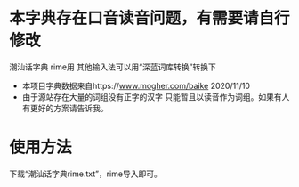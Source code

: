 # 本字典存在口音读音问题，有需要请自行修改
潮汕话字典 rime用 其他输入法可以用“深蓝词库转换”转换下
- 本项目字典数据来自https://www.mogher.com/baike 2020/11/10
- 由于源站存在大量的词组没有正字的汉字 只能暂且以读音作为词组。如果有人有更好的方案请告诉我。
# 使用方法
下载“潮汕话字典rime.txt”，rime导入即可。
